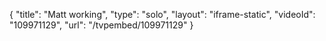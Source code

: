 {
    "title": "Matt working",
    "type": "solo",
    "layout": "iframe-static",
    "videoId": "109971129",
    "url": "\/tvpembed\/109971129"
}